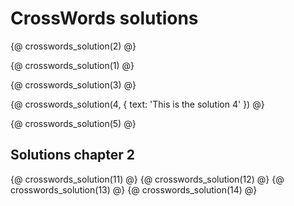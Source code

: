 # CrossWords solutions

{@ crosswords_solution(2) @}

{@ crosswords_solution(1) @}

{@ crosswords_solution(3) @}

{@ crosswords_solution(4, {
    text: 'This is the solution 4'
}) @}

{@ crosswords_solution(5) @}

## Solutions chapter 2

{@ crosswords_solution(11) @}
{@ crosswords_solution(12) @}
{@ crosswords_solution(13) @}
{@ crosswords_solution(14) @}
